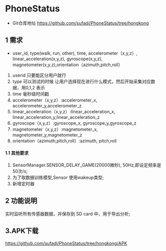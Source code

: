 # PhoneStatus
- Git仓库地址
https://github.com/sufadi/PhoneStatus/tree/hongkong

## 1 需求
- user_id, type(walk, run, other), time, accelerometer（x,y,z）, linear_acceleration(x,y,z), gyroscope(x,y,z), magnetometer(x,y,z),orientation（azimuth,pitch,roll）
1. userid 只要能区分用户就行
2. type 可以测试的时候 让用户选择现在进行什么模式，然后开始采集对应数据，用0,1,2 表示
3. time  毫秒级时间戳
4. accelerometer（x,y,z）:accelerometer_x, accelerometer_y,accelerometer_z
5. linear_acceleration（x,y,z）:linear_acceleration_x, linear_acceleration_y,linear_acceleration_z
7. gyroscope（x,y,z）:gyroscope_x, gyroscope_y,gyroscope_z
8. magnetometer（x,y,z）:magnetometer_x, magnetometer_y,magnetometer_z
9. orientation（azimuth,pitch,roll）:azimuth, pitch,roll

#### 1.1 其他要求
1. SensorManager.SENSOR_DELAY_GAME(20000微秒), 50Hz,即设定频率是50次/s;
2. 为了取数据训练模型,Sensor 使用wakeup类型;
3. 新增定时器

## 2 功能说明
实时监听所有传感器数据，并保存到 SD card 中，用于导出分析;

## 3.APK下载
https://github.com/sufadi/PhoneStatus/tree/hongkong/APK
